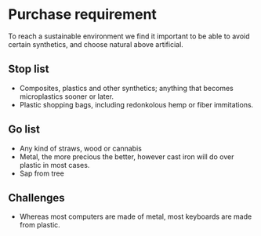 # Purchase requirement

To reach a sustainable environment we find it important to be able to avoid certain synthetics, and choose natural above artificial.

## Stop list

* Composites, plastics and other synthetics; anything that becomes microplastics sooner or later.
* Plastic shopping bags, including redonkolous hemp or fiber immitations.

## Go list

* Any kind of straws, wood or cannabis
* Metal, the more precious the better, however cast iron will do over plastic in most cases.
* Sap from tree

## Challenges

* Whereas most computers are made of metal, most keyboards are made from plastic.
